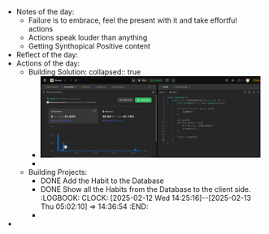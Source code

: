 - Notes of the day:
	- Failure is to embrace, feel the present with it and take effortful actions
	- Actions speak louder than anything
	- Getting Synthopical Positive content
- Reflect of the day:
- Actions of the day:
	- Building Solution:
	  collapsed:: true
		- ![image.png](../assets/image_1739320139106_0.png)
		-
	- Building Projects:
		- DONE Add the Habit to the Database
		- DONE Show all the Habits from the Database to the client side. 
		  :LOGBOOK:
		  CLOCK: [2025-02-12 Wed 14:25:16]--[2025-02-13 Thu 05:02:10] =>  14:36:54
		  :END:
		-
-